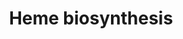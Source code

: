 ---
annotations:
- id: PW:0000218
  parent: regulatory pathway
  type: Pathway Ontology
  value: heme biosynthetic pathway
authors:
- Kdahlquist
- MaintBot
- Thomas
- Mills42
- Christine Chichester
- Egonw
- Mkutmon
- Eweitz
- Khanspers
description: 'The enzymatic process that produces heme is properly called porphyrin
  synthesis, as all the intermediates are tetrapyrroles that are chemically classified
  are porphyrins. The process is highly conserved across biology. In humans, this
  pathway serves almost exclusively to form heme. In other species, it also produces
  similar substances such as cobalamin (vitamin B12).  The pathway is initiated by
  the synthesis of D-Aminolevulinic acid (dALA or δALA) from the amino acid glycine
  and succinyl-CoA from the citric acid cycle (Krebs cycle). The rate-limiting enzyme
  responsible for this reaction, ALA synthase, is strictly regulated by intracellular
  iron levels and heme concentration. A low-iron level, e.g., in iron deficiency,
  leads to decreased porphyrin synthesis, which prevents accumulation of the toxic
  intermediates. This mechanism is of therapeutic importance: infusion of heme arginate
  or hematin can abort attacks of porphyria in patients with an inborn error of metabolism
  of this process, by reducing transcription of ALA synthase.  The organs mainly involved
  in heme synthesis are the liver and the bone marrow, although every cell requires
  heme to function properly. Heme is seen as an intermediate molecule in catabolism
  of haemoglobin in the process of bilirubin metabolism.  Based on Glycolysis and
  Gluconeogenesis Pathways at SGD and on Kruckeberg, AL and Dickinson, JR (2004) Carbon
  Metabolism in The Metabolism and Molecular Physiology of Saccharomyces cerevisiae,
  Dickinson, JR and Schweizer, M, eds, CRC Press.  Description source: Wikipedia http://en.wikipedia.org/wiki/Heme'
last-edited: 2023-04-01
organisms:
- Saccharomyces cerevisiae
redirect_from:
- /index.php/Pathway:WP102
- /instance/WP102
- /instance/WP102_r126075
revision: r126075
schema-jsonld:
- '@context': https://schema.org/
  '@id': https://wikipathways.github.io/pathways/WP102.html
  '@type': Dataset
  creator:
    '@type': Organization
    name: WikiPathways
  description: 'The enzymatic process that produces heme is properly called porphyrin
    synthesis, as all the intermediates are tetrapyrroles that are chemically classified
    are porphyrins. The process is highly conserved across biology. In humans, this
    pathway serves almost exclusively to form heme. In other species, it also produces
    similar substances such as cobalamin (vitamin B12).  The pathway is initiated
    by the synthesis of D-Aminolevulinic acid (dALA or δALA) from the amino acid glycine
    and succinyl-CoA from the citric acid cycle (Krebs cycle). The rate-limiting enzyme
    responsible for this reaction, ALA synthase, is strictly regulated by intracellular
    iron levels and heme concentration. A low-iron level, e.g., in iron deficiency,
    leads to decreased porphyrin synthesis, which prevents accumulation of the toxic
    intermediates. This mechanism is of therapeutic importance: infusion of heme arginate
    or hematin can abort attacks of porphyria in patients with an inborn error of
    metabolism of this process, by reducing transcription of ALA synthase.  The organs
    mainly involved in heme synthesis are the liver and the bone marrow, although
    every cell requires heme to function properly. Heme is seen as an intermediate
    molecule in catabolism of haemoglobin in the process of bilirubin metabolism.  Based
    on Glycolysis and Gluconeogenesis Pathways at SGD and on Kruckeberg, AL and Dickinson,
    JR (2004) Carbon Metabolism in The Metabolism and Molecular Physiology of Saccharomyces
    cerevisiae, Dickinson, JR and Schweizer, M, eds, CRC Press.  Description source:
    Wikipedia http://en.wikipedia.org/wiki/Heme'
  keywords:
  - CO2
  - CoA
  - H+
  - H2O2
  - HEM1
  - HEM12
  - HEM13
  - HEM14
  - HEM15
  - HEM2
  - HEM3
  - HEM4
  - Iron(2+)
  - NH3
  - O2
  - Porphobilinogen
  - Protoporphyrinogen IX
  - Water
  - coproporphyrinogen III
  - hydroxymethylbilane
  - porphobilinogen
  - protoheme
  - protoporphyrin IX
  - uroporphyrinogen III
  license: CC0
  name: Heme biosynthesis
seo: CreativeWork
title: Heme biosynthesis
wpid: WP102
---